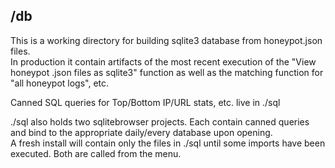 ## /db
This is a working directory for building sqlite3 database from honeypot.json files.<br>
In production it contain artifacts of the most recent execution of the "View honeypot .json files as sqlite3" function as well as the matching 
function for "all honeypot logs", etc.

Canned SQL queries for Top/Bottom IP/URL stats, etc. live in ./sql

./sql also holds two sqlitebrowser projects.  Each contain canned queries and bind to the appropriate daily/every database upon opening.<br>
A fresh install will contain only the files in ./sql until some imports have been executed.  Both are called from the menu.
